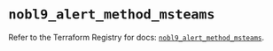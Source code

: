 # `nobl9_alert_method_msteams`

Refer to the Terraform Registry for docs: [`nobl9_alert_method_msteams`](https://registry.terraform.io/providers/nobl9/nobl9/0.22.0/docs/resources/alert_method_msteams).
